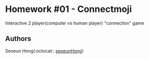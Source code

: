 # Homework #01 - Connectmoji

Interactive 2 player(computer vs human player) "connection" game

## Authors

Seoeun Hong(:octocat:: [seoeunHong](https://github.com/seoeunHong))
